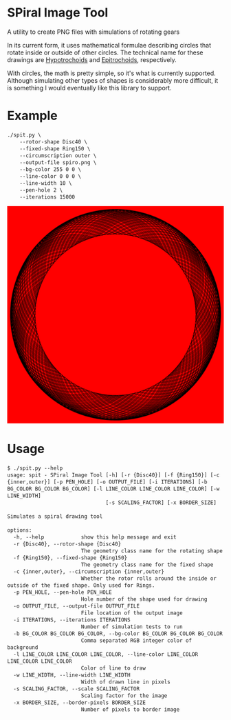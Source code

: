 # SPiral Image Tool

A utility to create PNG files with simulations of rotating gears

In its current form, it uses mathematical formulae describing circles that rotate inside or outside of other circles. The technical name for these drawings are [Hypotrochoids](https://en.wikipedia.org/wiki/Hypotrochoid) and [Epitrochoids](https://en.wikipedia.org/wiki/Epitrochoid), respectively.

With circles, the math is pretty simple, so it's what is currently supported. Although simulating other types of shapes is considerably more difficult, it is something I would eventually like this library to support.

# Example

```
./spit.py \
    --rotor-shape Disc40 \
    --fixed-shape Ring150 \
    --circumscription outer \
    --output-file spiro.png \
    --bg-color 255 0 0 \
    --line-color 0 0 0 \
    --line-width 10 \
    --pen-hole 2 \
    --iterations 15000
```

![Disc 40, Ring 150, hole 2, 15k iterations](./spiro.png?raw=true)

# Usage

```
$ ./spit.py --help
usage: spit - SPiral Image Tool [-h] [-r {Disc40}] [-f {Ring150}] [-c {inner,outer}] [-p PEN_HOLE] [-o OUTPUT_FILE] [-i ITERATIONS] [-b BG_COLOR BG_COLOR BG_COLOR] [-l LINE_COLOR LINE_COLOR LINE_COLOR] [-w LINE_WIDTH]
                                [-s SCALING_FACTOR] [-x BORDER_SIZE]

Simulates a spiral drawing tool

options:
  -h, --help            show this help message and exit
  -r {Disc40}, --rotor-shape {Disc40}
                        The geometry class name for the rotating shape
  -f {Ring150}, --fixed-shape {Ring150}
                        The geometry class name for the fixed shape
  -c {inner,outer}, --circumscription {inner,outer}
                        Whether the rotor rolls around the inside or outside of the fixed shape. Only used for Rings.
  -p PEN_HOLE, --pen-hole PEN_HOLE
                        Hole number of the shape used for drawing
  -o OUTPUT_FILE, --output-file OUTPUT_FILE
                        File location of the output image
  -i ITERATIONS, --iterations ITERATIONS
                        Number of simulation tests to run
  -b BG_COLOR BG_COLOR BG_COLOR, --bg-color BG_COLOR BG_COLOR BG_COLOR
                        Comma separated RGB integer color of background
  -l LINE_COLOR LINE_COLOR LINE_COLOR, --line-color LINE_COLOR LINE_COLOR LINE_COLOR
                        Color of line to draw
  -w LINE_WIDTH, --line-width LINE_WIDTH
                        Width of drawn line in pixels
  -s SCALING_FACTOR, --scale SCALING_FACTOR
                        Scaling factor for the image
  -x BORDER_SIZE, --border-pixels BORDER_SIZE
                        Number of pixels to border image
```
